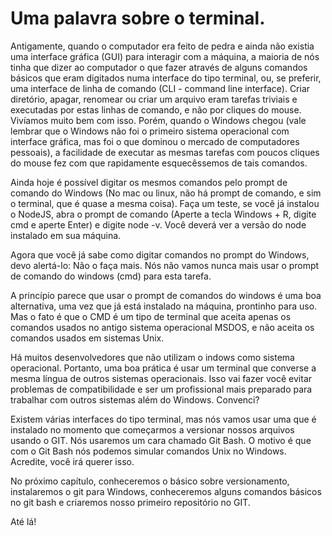 # Uma palavra sobre o terminal.

Antigamente, quando o computador era feito de pedra e ainda não existia uma interface  gráfica (GUI) para interagir com a máquina, a maioria de nós tinha que dizer ao computador o que fazer através de alguns comandos básicos que eram digitados numa interface do tipo terminal, ou, se preferir, uma interface de linha de comando (CLI - command line interface). Criar diretório, apagar, renomear ou criar um arquivo eram tarefas triviais e executadas por estas linhas de comando, e não por cliques do mouse. Vivíamos muito bem com isso. Porém, quando o Windows chegou (vale lembrar que o Windows não foi o primeiro sistema operacional com interface gráfica, mas foi o que dominou o mercado de computadores pessoais), a facilidade de executar as mesmas tarefas com poucos cliques do mouse fez com que rapidamente esquecêssemos de tais comandos.

Ainda hoje é possível digitar os mesmos comandos pelo prompt de comando do Windows (No mac ou linux, não há prompt de comando, e sim o terminal, que é quase a mesma coisa). Faça um teste, se você já instalou o NodeJS, abra o prompt de comando (Aperte a tecla Windows + R, digite cmd e aperte Enter) e digite node -v. Você deverá ver a versão do node instalado em sua máquina.

Agora que você já sabe como digitar comandos no prompt do Windows, devo alertá-lo: Não o faça mais. Nós não vamos nunca mais usar o prompt de comando do windows (cmd) para esta tarefa. 

A princípio parece que usar o prompt de comandos do windows é uma boa alternativa, uma vez que já está instalado na máquina, prontinho para uso. Mas o fato é que o CMD é um tipo de terminal que aceita apenas os comandos usados no antigo sistema operacional MSDOS, e não aceita os comandos usados em sistemas Unix.

Há muitos desenvolvedores que não utilizam o indows como sistema operacional. Portanto, uma boa prática é usar um terminal que converse a mesma língua de outros sistemas operacionais. Isso vai fazer você evitar problemas de compatibilidade e ser um profissional mais preparado para trabalhar com outros sistemas além do Windows. Convenci?

Existem várias interfaces do tipo terminal, mas nós vamos usar uma que é instalado no momento que começarmos a versionar nossos arquivos usando o GIT. Nós usaremos um cara chamado Git Bash. O motivo é que com o Git Bash nós podemos simular comandos Unix no Windows. Acredite, você irá querer isso.


No próximo capítulo, conheceremos o básico sobre versionamento, instalaremos o git para Windows, conheceremos alguns comandos básicos no git bash e criaremos nosso primeiro repositório no GIT.

Até lá!